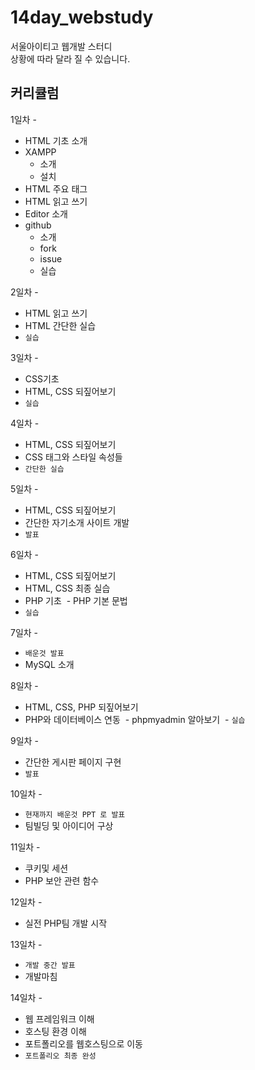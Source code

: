 # 14day_webstudy
서울아이티고 웹개발 스터디<br>
상황에 따라 달라 질 수 있습니다.<br>

## 커리큘럼
1일차 - 
 - HTML 기초 소개
 - XAMPP 
    - 소개
    - 설치
 - HTML 주요 태그
 - HTML 읽고 쓰기
 - Editor 소개
 - github
     - 소개
     - fork
     - issue
     - 실습
     
     
2일차 - 
 - HTML 읽고 쓰기
 - HTML 간단한 실습
 - `실습`
 
 
 3일차 - 
 - CSS기초
 - HTML, CSS 되짚어보기
 - `실습`
 
 
 4일차 -
  - HTML, CSS 되짚어보기
  - CSS 태그와 스타일 속성들
  - `간단한 실습`
  
  
 5일차 -
  - HTML, CSS 되짚어보기
  - 간단한 자기소개 사이트 개발
  - `발표`
  
  
 6일차 -
  - HTML, CSS 되짚어보기
  - HTML, CSS 최종 실습
  - PHP 기초
  - PHP 기본 문법
  - `실습`
  
  
 7일차 -
  - `배운것 발표`
  - MySQL 소개
  
  
 8일차 -
  - HTML, CSS, PHP 되짚어보기
  - PHP와 데이터베이스 연동
  - phpmyadmin 알아보기
  - `실습`
  
  
 9일차 -
  - 간단한 게시판 페이지 구현
  - `발표`
  
  
 10일차 -
  - `현재까지 배운것 PPT 로 발표`
  - 팀빌딩 및 아이디어 구상
  
  
 11일차 -
  - 쿠키및 세션
  - PHP 보안 관련 함수
  
  
 12일차 -
  - 실전 PHP팀 개발 시작
  
  
 13일차 -
  - `개발 중간 발표`
  - 개발마침
    
    
 14일차 -
  - 웹 프레임워크 이해
  - 호스팅 환경 이해
  - 포트폴리오를 웹호스팅으로 이동
  - `포트폴리오 최종 완성`
